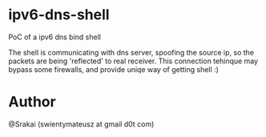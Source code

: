 # ipv6-dns-shell
PoC of a ipv6 dns bind shell

  The shell is communicating with dns server, spoofing the source ip, so the packets are being 'reflected' to real receiver.
  This connection tehinque may bypass some firewalls, and provide uniqe way of getting shell :)
 
 
# Author
@Srakai (swientymateusz at gmail d0t com)
